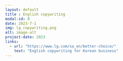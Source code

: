```yaml
---
layout: default
title : English copywriting
modal-id: 8
date: 2023-7-1
img: lg_copywriting.png
alt: image-alt
project-date: 2023
links:
  - url: "https://www.lg.com/sa_en/better-choice/"
    text: "English copywriting for Korean business"
---
```

